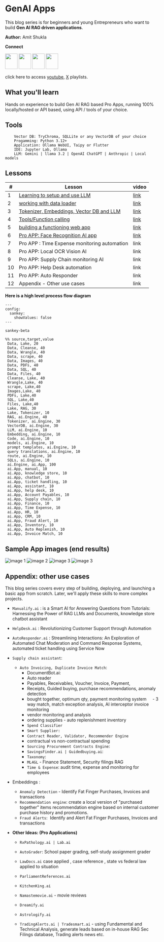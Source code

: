 # GenAI Apps

This blog series is for beginners and young Entrepreneurs who want to build **Gen AI RAG driven applications**.

**Author:** Amit Shukla

**Connect**

[<img src="https://github.com/AmitXShukla/AmitXShukla.github.io/blob/master/assets/icons/youtube.svg" width=40 height=50>](https://youtube.com/@Amit.Shukla)
[<img src="https://github.com/AmitXShukla/AmitXShukla.github.io/blob/master/assets/icons/github.svg" width=40 height=50>](https://github.com/AmitXShukla)
[<img src="https://github.com/AmitXShukla/AmitXShukla.github.io/blob/master/assets/icons/medium.svg" width=40 height=50>](https://medium.com/@Amit-Shukla)
[<img src="https://github.com/AmitXShukla/AmitXShukla.github.io/blob/master/assets/icons/twitter_1.svg" width=40 height=50>](https://x.com/@ashuklax)

click here to access [youtube](https://www.youtube.com/playlist?list=PLp0TENYyY8lF8EsgtfDoPkuAgxc-lcwbd), [X](https://x.com/ashuklax/highlights) playlists.

## What you'll learn
Hands on experience to build Gen AI RAG based Pro Apps, running 100% locally/hosted or API based, using API / tools of your choice.
## Tools
		Vector DB: TryChroma, SQLLite or any VectorDB of your choice
		Progamming: Python 3.12+
		Application: Ollama WebUI, Taipy or Flutter
		IDE: Jupyter Lab, Ollama
		LLM: Gemini | llama 3.2 | OpenAI ChatGPT | Anthropic | Local models
## Lessons

| #   | Lesson                                                                      | video |
| --- | --------------------------------------------------------------------------- | ----- |
| 1   | [Learning to setup and use LLM](./Manualify/src/Manualify.ipynb)            | [link](https://www.youtube.com/playlist?list=PLp0TENYyY8lF8EsgtfDoPkuAgxc-lcwbd) |
| 2   | [working with data loader](./Manualify/src/Manualify.ipynb)                 | [link](https://www.youtube.com/playlist?list=PLp0TENYyY8lF8EsgtfDoPkuAgxc-lcwbd) |
| 3   | [Tokenizer, Embeddings, Vector DB and LLM](./Manualify/src/Manualify.ipynb) | [link](https://www.youtube.com/playlist?list=PLp0TENYyY8lF8EsgtfDoPkuAgxc-lcwbd) |
| 4   | [Tools/Function calling](./Manualify/src/Manualify.ipynb)                   | [link](https://www.youtube.com/playlist?list=PLp0TENYyY8lF8EsgtfDoPkuAgxc-lcwbd) |
| 5   | [building a functioning web app](./ChatApp/serve.py)                        | [link](https://www.youtube.com/playlist?list=PLp0TENYyY8lF8EsgtfDoPkuAgxc-lcwbd) |
| 6   | [Pro APP: Face Recognition AI app](./FaceRecognition/FAISS.ipynb)           | [link](https://www.youtube.com/playlist?list=PLp0TENYyY8lF8EsgtfDoPkuAgxc-lcwbd) |
| 7   | Pro APP : Time Expense monitoring automation                                | link  |
| 8   | Pro APP: Local OCR Vision AI                                                | link  |
| 9   | Pro APP: Supply Chain monitoring AI                                         | link  |
| 10  | Pro APP: Help Desk automation                                               | link  |
| 11  | Pro APP: Auto Responder                                                     | link  |
| 12  | Appendix - Other use cases                                                  | link  |

**Here is a high level process flow diagram**

```mermaid
---
config:
  sankey:
    showValues: false
---

sankey-beta

%% source,target,value
 Data, Lake, 20
 Data, Cleanse, 40
 Data, Wrangle, 40
 Data, scrape, 40
 Data, Images, 40
 Data, PDFs, 40
 Data, SQL, 40
 Data, Files, 40
 Cleanse, Lake, 40
 Wrangle,Lake, 40
 scrape, Lake,40
 Images,Lake, 40
 PDFs, Lake,40
 SQL, Lake,40
 Files, Lake,40
 Lake, RAG, 30
 Lake, Tokenizer, 10
 RAG, ai.Engine, 40
 Tokenizer, ai.Engine, 30
 VectorDB, ai.Engine, 30
 LLM, ai.Engine, 10
 Embedding, ai.Engine, 10
 Code, ai.Engine, 10
 models, ai.Engine, 10
 prompt templates, ai.Engine, 10
 query translations, ai.Engine, 10
 route, ai.Engine, 10
 SQLs, ai.Engine, 10
 ai.Engine, ai.App, 100
 ai.App, manual, 10
 ai.App, knowledge store, 10
 ai.App, chatbot, 10
 ai.App, ticket handling, 10
 ai.App, assistant, 10
 ai.App, help desk, 10
 ai.App, Account Payables, 10
 ai.App, Supply chain, 10
 ai.App, Finance, 10
 ai.App, Time Expense, 10
 ai.App, HR, 10
 ai.App, CRM, 10
 ai.App, Fraud Alert, 10
 ai.App, Inventory, 10
 ai.App, Auto Replenish, 10
 ai.App, Invoice Match, 10

```
## Sample App images (end results)
![image 1](./Manualify/images/banner_1.png)
![image 2](./Manualify/images/banner_3.png)
![image 3](./Manualify/images/banner_2.png)
![image 3](./Manualify/images/banner_4.png)

## Appendix: other use cases

This blog series covers every step of building, deploying, and launching a basic app from scratch. Later, we'll apply these skills to more complex projects.

- `Manualify.ai` : is a Smart AI for Answering Questions from Tutorials: Harnessing the Power of RAG LLMs and Documents, knowledge store chatbot assistant
- `HelpDesk.ai` : Revolutionizing Customer Support through Automation
- `AutoResponder.ai` : Streamlining Interactions: An Exploration of Automated Chat Moderation and Command Response Systems, automated ticket handling using Service Now

- `Supply chain assistant`:

    - `Auto Invoicing, Duplicate Invoice Match`: 
        - DocumentBot.ai: 
        - Auto reader
        - Payables, Receivables, Voucher, Invoice, Payment, 
        - Receipts, Guided buying, purchase recommendations, anomaly detection
        - bought together, optimum qty, payment monitoring system
        - 3 way match, match exception analysis, AI interceptor invoice monitoring
		- vendor monitoring and analysis
		- ordering supplies - auto replenishment inventory
        - `Spend Classifier`
        - `Smart Supplier:`
        - `Contract Reader, Validator, Recommender Engine`
        - contractual vs non-contractual spending
        - `Sourcing Procurement Contracts Engine`:
        - `SavingsFinder.ai | Guidedbuying.ai`:
        - `Taxonomy`:
        - `ML4GL` - Finance Statement, Security filings RAG
        - `Time & Expense`: audit time, expense and monitoring for employees

- Embeddings :
    
    - `Anomaly Detection` - Identify Fat Finger Purchases, Invoices and transactions
      
    - `Recommendation engine`: create a local version of "purchased together" items recommendation engine based on internal customer purchase history and promotions.
    
    - `Fraud Alerts`:  Identify and Alert Fat Finger Purchases, Invoices and transactions

- **Other Ideas: (Pro Applications)**

    - `RxPathology.ai | Lab.ai`
        
    - `AutoGrader`: School paper grading, self-study assignment grader
    
    - `LawDocs.ai` case applied , case reference , state vs federal law applied to situation

    - `ParliamentReferences.ai`
    - `KitchenKing.ai`
    - `Namastemovie.ai` - movie reviews
    - `Dreamify.ai`
    - `Astrologify.ai`
    - `TradingAlerts.ai | Tradesmart.ai` - using Fundamental and Technical Analysis, generate leads based on in-house RAG Sec Filings database, Trading alerts news etc.
